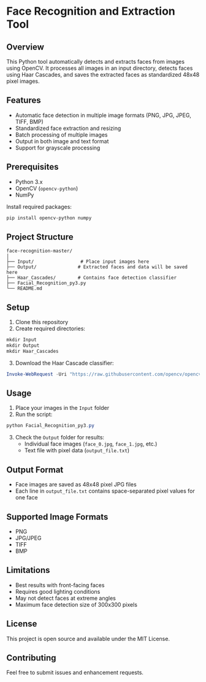 # Face Recognition and Extraction Tool

## Overview
This Python tool automatically detects and extracts faces from images using OpenCV. It processes all images in an input directory, detects faces using Haar Cascades, and saves the extracted faces as standardized 48x48 pixel images.

## Features
- Automatic face detection in multiple image formats (PNG, JPG, JPEG, TIFF, BMP)
- Standardized face extraction and resizing
- Batch processing of multiple images
- Output in both image and text format
- Support for grayscale processing

## Prerequisites
- Python 3.x
- OpenCV (`opencv-python`)
- NumPy

Install required packages:
```bash
pip install opencv-python numpy
```

## Project Structure
```
face-recognition-master/
│
├── Input/                 # Place input images here
├── Output/               # Extracted faces and data will be saved here
├── Haar_Cascades/        # Contains face detection classifier
├── Facial_Recognition_py3.py
└── README.md
```

## Setup
1. Clone this repository
2. Create required directories:
```powershell
mkdir Input
mkdir Output
mkdir Haar_Cascades
```

3. Download the Haar Cascade classifier:
```powershell
Invoke-WebRequest -Uri "https://raw.githubusercontent.com/opencv/opencv/master/data/haarcascades/haarcascade_frontalface_default.xml" -OutFile "Haar_Cascades\haarcascade_frontalface_default.xml"
```

## Usage
1. Place your images in the `Input` folder
2. Run the script:
```powershell
python Facial_Recognition_py3.py
```
3. Check the `Output` folder for results:
   - Individual face images (`face_0.jpg`, `face_1.jpg`, etc.)
   - Text file with pixel data (`output_file.txt`)

## Output Format
- Face images are saved as 48x48 pixel JPG files
- Each line in `output_file.txt` contains space-separated pixel values for one face

## Supported Image Formats
- PNG
- JPG/JPEG
- TIFF
- BMP

## Limitations
- Best results with front-facing faces
- Requires good lighting conditions
- May not detect faces at extreme angles
- Maximum face detection size of 300x300 pixels

## License
This project is open source and available under the MIT License.

## Contributing
Feel free to submit issues and enhancement requests.